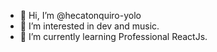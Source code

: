 - 👋 Hi, I’m @hecatonquiro-yolo
- 👀 I’m interested in dev and music.
- 🌱 I’m currently learning Professional ReactJs.

<!---
hecatonquiro-yolo/hecatonquiro-yolo is a ✨ special ✨ repository because its `README.md` (this file) appears on your GitHub profile.
You can click the Preview link to take a look at your changes.
--->
